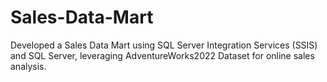 # Sales-Data-Mart
Developed a Sales Data Mart using SQL Server Integration Services (SSIS) and SQL Server, leveraging AdventureWorks2022 Dataset for online sales analysis.
